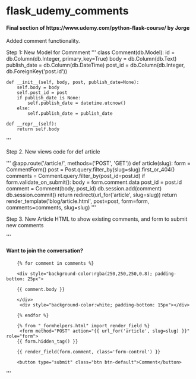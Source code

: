 # flask_udemy_comments

<h4>Final section of https://www.udemy.com/python-flask-course/ by Jorge </h4>

Added comment functionality.

Step 1: New Model for Commment
'''
class Comment(db.Model):
    id = db.Column(db.Integer, primary_key=True)
    body = db.Column(db.Text)
    publish_date = db.Column(db.DateTime)
    post_id = db.Column(db.Integer, db.ForeignKey('post.id'))
    
    
    def __init__(self, body, post, publish_date=None):
        self.body = body
        self.post_id = post
        if publish_date is None:
            self.publish_date = datetime.utcnow()
        else:
            self.publish_date = publish_date

    def __repr__(self):
        return self.body
'''

Step 2. New views code for def article

'''
@app.route('/article/<slug>', methods=('POST', 'GET'))
def article(slug):
    form = CommentForm()
    post = Post.query.filter_by(slug=slug).first_or_404()
    comments = Comment.query.filter_by(post_id=post.id)
    if form.validate_on_submit():
        body = form.comment.data
        post_id = post.id
        comment = Comment(body, post_id)
        db.session.add(comment)
        db.session.commit()
        return redirect(url_for('article', slug=slug))
    return render_template('blog/article.html', post=post, form=form, comments=comments, slug=slug)
'''

Step 3. New Article HTML to show existing comments, and form to submit new comments

'''
   <h4>Want to join the conversation?</h4>

        {% for comment in comments %}
        
        <div style="background-color:rgba(250,250,250,0.8); padding-bottom: 25px">
        
        {{ comment.body }}
        
        </div>
         <div style="background-color:white; padding-bottom: 15px"></div>
         
        {% endfor %}
        
        {% from "_formhelpers.html" import render_field %}
         <form method="POST" action="{{ url_for('article', slug=slug) }}" role="form">
        {{ form.hidden_tag() }}
            
        {{ render_field(form.comment, class='form-control') }}
        
        <button type="submit" class="btn btn-default">Comment</button>

'''

